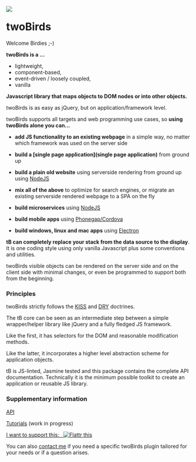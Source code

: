 <img src="http://twobirds.gitlab.io/twobirds-core/twoBirds.svg" style="float:left">

# twoBirds

Welcome Birdies ;-)

**twoBirds is a ...**
- lightweight, 
- component-based, 
- event-driven / loosely coupled, 
- vanilla

**Javascript library that maps objects to DOM nodes or into other objects.**

twoBirds is as easy as jQuery, but on application/framework level.

twoBirds supports all targets and web programming use cases, so **using twoBirds alone you can...**

- **add JS functionality to an existing webpage** in a simple way, no matter which framework was used on the server side

- **build a [single page application](single page application)** from ground up

- **build a plain old website** using serverside rendering from ground up using [NodeJS](https://de.wikipedia.org/wiki/Node.js)

- **mix all of the above** to optimize for search engines, or migrate an existing serverside rendered webpage to a SPA on the fly

- **build microservices** using [NodeJS](https://de.wikipedia.org/wiki/Node.js)

- **build mobile apps** using [Phonegap/Cordova](https://en.wikipedia.org/wiki/Apache_Cordova)

- **build windows, linux and mac apps** using [Electron](https://en.wikipedia.org/wiki/Electron_(software_framework))

**tB can completely replace your stack from the data source to the display**. It is one coding style using only vanilla Javascript plus some conventions and utilities.

twoBirds visible objects can be rendered on the server side and on the client side with minimal changes, or even be programmed to support both from the beginning.

### Principles

twoBirds strictly follows the [KISS](http://principles-wiki.net/principles:keep_it_simple_stupid) and [DRY](http://principles-wiki.net/principles:don_t_repeat_yourself) doctrines.

The tB core can be seen as an intermediate step between a simple wrapper/helper library like jQuery and a fully fledged JS framework. 

Like the first, it has selectors for the DOM and reasonable modification methods. 

Like the latter, it incorporates a higher level abstraction scheme for application objects.

tB is JS-linted, Jasmine tested and this package contains the complete API documentation. Technically it is the minimum possible toolkit to create an application or reusable JS library.

### Supplementary information

[API](http://twobirds.gitlab.io/twobirds-core/)

[Tutorials](https://gitlab.com/twoBirds/twobirds-core/wikis/twoBirds-Tutorials) (work in progress)

[I want to support this:&nbsp;&nbsp;&nbsp;![Flattr this](//button.flattr.com/flattr-badge-large.png)](https://flattr.com/submit/auto?fid=royvyd&url=https%3A%2F%2Fgitlab.com%2FtwoBirds%2Ftwobirds-core) 

You can also [contact me](mailTo:fthuerigen@googlemail.com?subject=regarding%20twoBirds%20...") if you need a specific twoBirds plugin tailored for your needs or if a question arises.

